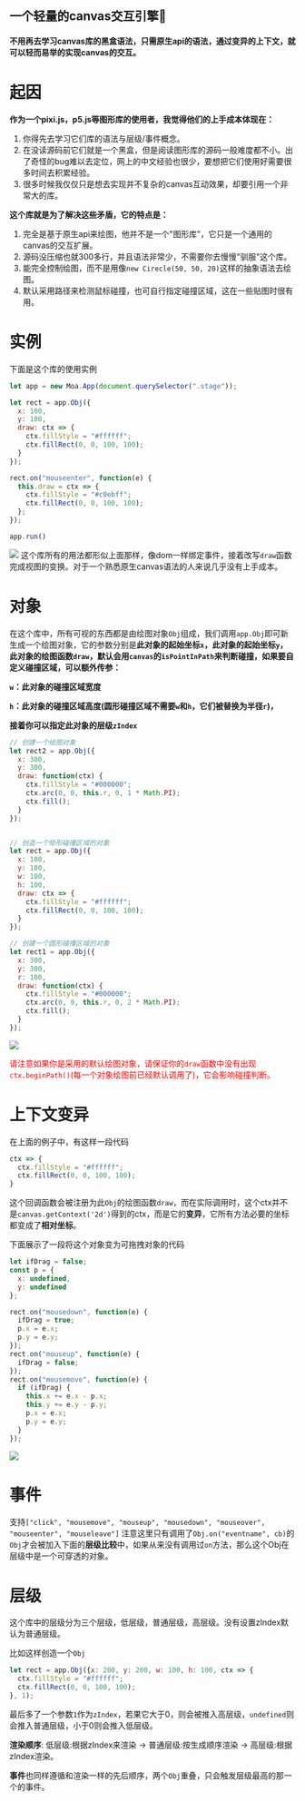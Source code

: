 ## 一个轻量的canvas交互引擎🌟
#### 不用再去学习canvas库的黑盒语法，只需原生api的语法，通过变异的上下文，就可以轻而易举的实现canvas的交互。  
# 起因
<b>作为一个pixi.js，p5.js等图形库的使用者，我觉得他们的上手成本体现在：</b>

1. 你得先去学习它们库的语法与层级/事件概念。
2. 在没读源码前它们就是一个黑盒，但是阅读图形库的源码一般难度都不小。出了奇怪的bug难以去定位，网上的中文经验也很少，要想把它们使用好需要很多时间去积累经验。
3. 很多时候我仅仅只是想去实现并不复杂的canvas互动效果，却要引用一个非常大的库。

<b>这个库就是为了解决这些矛盾，它的特点是：</b>
1. 完全是基于原生api来绘图，他并不是一个"图形库"，它只是一个通用的canvas的交互扩展。
2. 源码没压缩也就300多行，并且语法非常少，不需要你去慢慢"驯服"这个库。
4. 能完全控制绘图，而不是用像`new Cirecle(50, 50, 20)`这样的抽象语法去绘图。
5. 默认采用路径来检测鼠标碰撞，也可自行指定碰撞区域，这在一些贴图时很有用。

# 实例
下面是这个库的使用实例
```js
let app = new Moa.App(document.querySelector(".stage"));

let rect = app.Obj({
  x: 100,
  y: 100,
  draw: ctx => {
    ctx.fillStyle = "#ffffff";
    ctx.fillRect(0, 0, 100, 100);
  }
});

rect.on("mouseenter", function(e) {
  this.draw = ctx => {
    ctx.fillStyle = "#c0ebff";
    ctx.fillRect(0, 0, 100, 100);
  };
});

app.run()
```

![](https://user-gold-cdn.xitu.io/2020/1/29/16ff00be11e32f2b?w=265&h=204&f=gif&s=5201)
这个库所有的用法都形似上面那样，像dom一样绑定事件，接着改写`draw`函数完成视图的变换。对于一个熟悉原生canvas语法的人来说几乎没有上手成本。
# 对象
在这个库中，所有可视的东西都是由绘图对象`Obj`组成，我们调用`app.Obj`即可新生成一个绘图对象，它的参数分别是<b>此对象的起始坐标`x`，此对象的起始坐标`y`，此对象的绘图函数`draw`，默认会用`canvas`的`isPointInPath`来判断碰撞，如果要自定义碰撞区域，可以额外传参：

`w`：此对象的碰撞区域宽度

`h`：此对象的碰撞区域高度(圆形碰撞区域不需要`w`和`h`，它们被替换为半径`r`)，

接着你可以指定此对象的层级`zIndex`</b>
```js
// 创建一个绘图对象
let rect2 = app.Obj({
  x: 300,
  y: 300,
  draw: function(ctx) {
    ctx.fillStyle = "#000000";
    ctx.arc(0, 0, this.r, 0, 1 * Math.PI);
    ctx.fill();
  }
});


// 创造一个矩形碰撞区域的对象
let rect = app.Obj({
  x: 100,
  y: 100,
  w: 100,
  h: 100,
  draw: ctx => {
    ctx.fillStyle = "#ffffff";
    ctx.fillRect(0, 0, 100, 100);
  }
});

// 创建一个圆形碰撞区域的对象
let rect1 = app.Obj({
  x: 300,
  y: 300,
  r: 100,
  draw: function(ctx) {
    ctx.fillStyle = "#000000";
    ctx.arc(0, 0, this.r, 0, 2 * Math.PI);
    ctx.fill();
  }
});
```

![](https://user-gold-cdn.xitu.io/2020/1/29/16ff00df6fc7fd6a?w=559&h=504&f=gif&s=18628)

<font color=red>请注意如果你是采用的默认绘图对象，请保证你的`draw`函数中没有出现`ctx.beginPath()`(每一个对象绘图前已经默认调用了)，它会影响碰撞判断。</font>
# 上下文变异
在上面的例子中，有这样一段代码
```js
ctx => {
  ctx.fillStyle = "#ffffff";
  ctx.fillRect(0, 0, 100, 100);
}
```
这个回调函数会被注册为此`Obj`的绘图函数`draw`，而在实际调用时，这个ctx并不是`canvas.getContext('2d')`得到的ctx，而是它的<b>变异</b>，它所有方法必要的坐标都变成了<b>相对坐标</b>。

下面展示了一段将这个对象变为可拖拽对象的代码
```js
let ifDrag = false;
const p = {
  x: undefined,
  y: undefined
};

rect.on("mousedown", function(e) {
  ifDrag = true;
  p.x = e.x;
  p.y = e.y;
});
rect.on("mouseup", function(e) {
  ifDrag = false;
});    
rect.on("mousemove", function(e) {
  if (ifDrag) {
    this.x += e.x - p.x;
    this.y += e.y - p.y;
    p.x = e.x;
    p.y = e.y;
  }
});
```

![](https://user-gold-cdn.xitu.io/2020/1/29/16ff00f373fd4c07?w=458&h=360&f=gif&s=78978)
# 事件
支持`["click", "mousemove", "mouseup", "mousedown", "mouseover", "mouseenter", "mouseleave"]`
注意这里只有调用了`Obj.on("eventname", cb)`的`Obj`才会被加入下面的<b>层级比较</b>中，如果从来没有调用过`on`方法，那么这个Obj在层级中是一个可穿透的对象。
# 层级
这个库中的层级分为三个层级，低层级，普通层级，高层级。没有设置zIndex默认为普通层级。

比如这样创造一个`Obj`
```js
let rect = app.Obj({x: 200, y: 200, w: 100, h: 100, ctx => {
  ctx.fillStyle = "#ffffff";
  ctx.fillRect(0, 0, 100, 100);
}, 1);
```
最后多了一个参数`1`作为`zIndex`，若果它大于0，则会被推入高层级，`undefined`则会推入普通层级，小于0则会推入低层级。

<b>渲染顺序</b>: 低层级:根据zIndex来渲染 → 普通层级:按生成顺序渲染 → 高层级:根据zIndex渲染。

<b>事件</b>也同样遵循和渲染一样的先后顺序，两个`Obj`重叠，只会触发层级最高的那一个的事件。